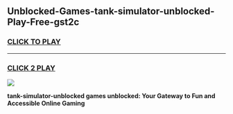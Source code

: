 
## Unblocked-Games-tank-simulator-unblocked-Play-Free-gst2c
<h3>
<a href="https://premium76.site?title=tank-simulator-unblocked&ref=23A">CLICK TO PLAY</a></h3>
<hr>

<h3>
<a href="https://premium76.site?title=tank-simulator-unblocked&ref=23A">CLICK 2 PLAY</a>
  
</h3>

<a href="https://premium76.site?title=tank-simulator-unblocked&ref=23A"><img src="https://clearcache.store/games.png"></a>


**tank-simulator-unblocked games unblocked: Your Gateway to Fun and Accessible Online Gaming**
